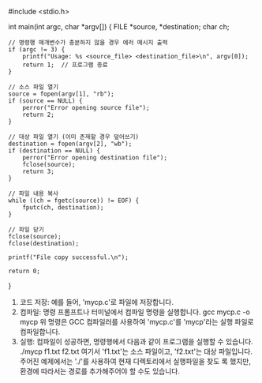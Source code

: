 #include <stdio.h>

int main(int argc, char *argv[]) {
    FILE *source, *destination;
    char ch;

    // 명령행 매개변수가 충분하지 않을 경우 에러 메시지 출력
    if (argc != 3) {
        printf("Usage: %s <source_file> <destination_file>\n", argv[0]);
        return 1;  // 프로그램 종료
    }

    // 소스 파일 열기
    source = fopen(argv[1], "rb");
    if (source == NULL) {
        perror("Error opening source file");
        return 2;
    }

    // 대상 파일 열기 (이미 존재할 경우 덮어쓰기)
    destination = fopen(argv[2], "wb");
    if (destination == NULL) {
        perror("Error opening destination file");
        fclose(source);
        return 3;
    }

    // 파일 내용 복사
    while ((ch = fgetc(source)) != EOF) {
        fputc(ch, destination);
    }

    // 파일 닫기
    fclose(source);
    fclose(destination);

    printf("File copy successful.\n");

    return 0;
}

1. 코드 저장: 예를 들어, 'mycp.c'로 파일에 저장합니다.
2. 컴파일: 명령 프롬프트나 터미널에서 컴파일 명령을 실행합니다.
   gcc mycp.c -o mycp
   위 명령은 GCC 컴파일러를 사용하여 'mycp.c'를 'mycp'라는 실행 파일로 컴파일합니다.
3. 실행: 컴파일이 성공하면, 명령행에서 다음과 같이 프로그램을 실행할 수 있습니다.
   ./mycp f1.txt f2.txt
   여기서 'f1.txt'는 소스 파일이고, 'f2.txt'는 대상 파일입니다. 주어진 예제에서는 './'를 사용하여 현재 디렉토리에서 실행파일을 찾도     록 했지만, 환경에 따라서는 경로를 추가해주어야 할 수도 있습니다.

